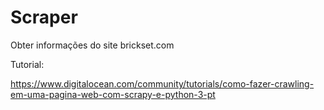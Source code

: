 # Scraper 

Obter informações do site brickset.com

Tutorial:

https://www.digitalocean.com/community/tutorials/como-fazer-crawling-em-uma-pagina-web-com-scrapy-e-python-3-pt